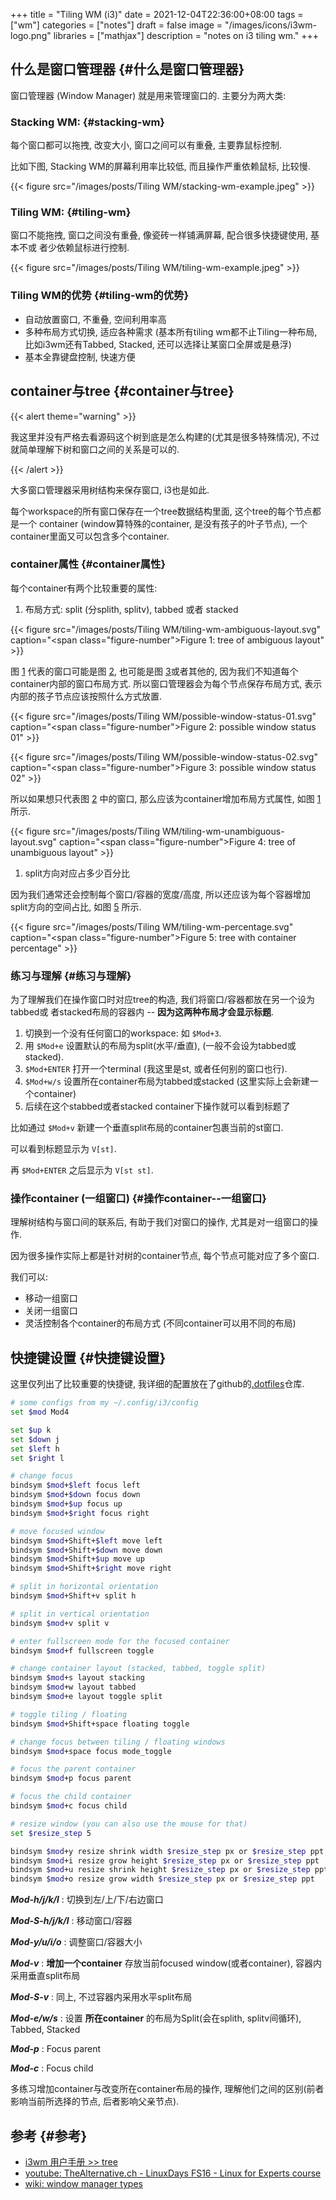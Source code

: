 +++
title = "Tiling WM (i3)"
date = 2021-12-04T22:36:00+08:00
tags = ["wm"]
categories = ["notes"]
draft = false
image = "/images/icons/i3wm-logo.png"
libraries = ["mathjax"]
description = "notes on i3 tiling wm."
+++

## 什么是窗口管理器 {#什么是窗口管理器}

窗口管理器 (Window Manager) 就是用来管理窗口的. 主要分为两大类:


### Stacking WM: {#stacking-wm}

每个窗口都可以拖拽, 改变大小, 窗口之间可以有重叠, 主要靠鼠标控制.

比如下图, Stacking WM的屏幕利用率比较低, 而且操作严重依赖鼠标, 比较慢.

{{< figure src="/images/posts/Tiling WM/stacking-wm-example.jpeg" >}}


### Tiling WM: {#tiling-wm}

窗口不能拖拽, 窗口之间没有重叠, 像瓷砖一样铺满屏幕, 配合很多快捷键使用, 基本不或
者少依赖鼠标进行控制.

{{< figure src="/images/posts/Tiling WM/tiling-wm-example.jpeg" >}}


### Tiling WM的优势 {#tiling-wm的优势}

-   自动放置窗口, 不重叠, 空间利用率高
-   多种布局方式切换, 适应各种需求 (基本所有tiling wm都不止Tiling一种布局, 比如i3wm还有Tabbed, Stacked, 还可以选择让某窗口全屏或是悬浮)
-   基本全靠键盘控制, 快速方便


## container与tree {#container与tree}

{{< alert theme="warning" >}}

我这里并没有严格去看源码这个树到底是怎么构建的(尤其是很多特殊情况), 不过就简单理解下树和窗口之间的关系是可以的.

{{< /alert >}}

大多窗口管理器采用树结构来保存窗口, i3也是如此.

每个workspace的所有窗口保存在一个tree数据结构里面, 这个tree的每个节点都是一个 container (window算特殊的container, 是没有孩子的叶子节点), 一个container里面又可以包含多个container.


### container属性 {#container属性}

每个container有两个比较重要的属性:

1.  布局方式: split (分splith, splitv), tabbed 或者 stacked

<a id="figure--fig:tiling-wm-ambiguous-layout"></a>

{{< figure src="/images/posts/Tiling WM/tiling-wm-ambiguous-layout.svg" caption="<span class=\"figure-number\">Figure 1: </span>tree of ambiguous layout" >}}

图 [1](#figure--fig:tiling-wm-ambiguous-layout) 代表的窗口可能是图 [2](#figure--fig:possible-window-status-01), 也可能是图 [3](#figure--fig:possible-window-status-02)或者其他的, 因为我们不知道每个container内部的窗口布局方式. 所以窗口管理器会为每个节点保存布局方式, 表示内部的孩子节点应该按照什么方式放置.

<a id="figure--fig:possible-window-status-01"></a>

{{< figure src="/images/posts/Tiling WM/possible-window-status-01.svg" caption="<span class=\"figure-number\">Figure 2: </span>possible window status 01" >}}

<a id="figure--fig:possible-window-status-02"></a>

{{< figure src="/images/posts/Tiling WM/possible-window-status-02.svg" caption="<span class=\"figure-number\">Figure 3: </span>possible window status 02" >}}

所以如果想只代表图 [2](#figure--fig:possible-window-status-01) 中的窗口, 那么应该为container增加布局方式属性, 如图 [1](#figure--fig:tiling-wm-ambiguous-layout) 所示.

<a id="figure--fig:tiling-wm-unambiguous-layout"></a>

{{< figure src="/images/posts/Tiling WM/tiling-wm-unambiguous-layout.svg" caption="<span class=\"figure-number\">Figure 4: </span>tree of unambiguous layout" >}}

1.  split方向对应占多少百分比

因为我们通常还会控制每个窗口/容器的宽度/高度, 所以还应该为每个容器增加split方向的空间占比, 如图 [5](#figure--fig:tiling-wm-percentage) 所示.

<a id="figure--fig:tiling-wm-percentage"></a>

{{< figure src="/images/posts/Tiling WM/tiling-wm-percentage.svg" caption="<span class=\"figure-number\">Figure 5: </span>tree with container percentage" >}}


### 练习与理解 {#练习与理解}

为了理解我们在操作窗口时对应tree的构造, 我们将窗口/容器都放在另一个设为tabbed或
者stacked布局的容器内 -- **因为这两种布局才会显示标题**.

1.  切换到一个没有任何窗口的workspace: 如 `$Mod+3`.
2.  用 `$Mod+e` 设置默认的布局为split(水平/垂直), (一般不会设为tabbed或stacked).
3.  `$Mod+ENTER` 打开一个terminal (我这里是st, 或者任何别的窗口也行).
4.  `$Mod+w/s` 设置所在container布局为tabbed或stacked (这里实际上会新建一个container)
5.  后续在这个stabbed或者stacked container下操作就可以看到标题了

比如通过 `$Mod+v` 新建一个垂直split布局的container包裹当前的st窗口.

可以看到标题显示为 `V[st]`.

再 `$Mod+ENTER` 之后显示为 `V[st st]`.


### 操作container (一组窗口) {#操作container--一组窗口}

理解树结构与窗口间的联系后, 有助于我们对窗口的操作, 尤其是对一组窗口的操作.

因为很多操作实际上都是针对树的container节点, 每个节点可能对应了多个窗口.

我们可以:

-   移动一组窗口
-   关闭一组窗口
-   灵活控制各个container的布局方式 (不同container可以用不同的布局)


## 快捷键设置 {#快捷键设置}

这里仅列出了比较重要的快捷键, 我详细的配置放在了github的[.dotfiles](https://github.com/sky-bro/.dotfiles)仓库.

```sh
# some configs from my ~/.config/i3/config
set $mod Mod4

set $up k
set $down j
set $left h
set $right l

# change focus
bindsym $mod+$left focus left
bindsym $mod+$down focus down
bindsym $mod+$up focus up
bindsym $mod+$right focus right

# move focused window
bindsym $mod+Shift+$left move left
bindsym $mod+Shift+$down move down
bindsym $mod+Shift+$up move up
bindsym $mod+Shift+$right move right

# split in horizontal orientation
bindsym $mod+Shift+v split h

# split in vertical orientation
bindsym $mod+v split v

# enter fullscreen mode for the focused container
bindsym $mod+f fullscreen toggle

# change container layout (stacked, tabbed, toggle split)
bindsym $mod+s layout stacking
bindsym $mod+w layout tabbed
bindsym $mod+e layout toggle split

# toggle tiling / floating
bindsym $mod+Shift+space floating toggle

# change focus between tiling / floating windows
bindsym $mod+space focus mode_toggle

# focus the parent container
bindsym $mod+p focus parent

# focus the child container
bindsym $mod+c focus child

# resize window (you can also use the mouse for that)
set $resize_step 5

bindsym $mod+y resize shrink width $resize_step px or $resize_step ppt
bindsym $mod+i resize grow height $resize_step px or $resize_step ppt
bindsym $mod+u resize shrink height $resize_step px or $resize_step ppt
bindsym $mod+o resize grow width $resize_step px or $resize_step ppt
```

_**Mod-h/j/k/l**_
: 切换到左/上/下/右边窗口

_**Mod-S-h/j/k/l**_
: 移动窗口/容器

_**Mod-y/u/i/o**_
: 调整窗口/容器大小

_**Mod-v**_
: **增加一个container** 存放当前focused window(或者container), 容器内采用垂直split布局

_**Mod-S-v**_
: 同上, 不过容器内采用水平split布局

_**Mod-e/w/s**_
: 设置 **所在container** 的布局为Split(会在splith, splitv间循环), Tabbed, Stacked

_**Mod-p**_
: Focus parent

_**Mod-c**_
: Focus child

多练习增加container与改变所在container布局的操作, 理解他们之间的区别(前者影响当前所选择的节点, 后者影响父亲节点).


## 参考 {#参考}

-   [i3wm 用户手册 &gt;&gt; tree](https://i3wm.org/docs/userguide.html#_tree)
-   [youtube: TheAlternative.ch - LinuxDays FS16 - Linux for Experts course](https://www.youtube.com/watch?v=Api6dFMlxAA)
-   [wiki: window manager types](https://en.wikipedia.org/wiki/Window_manager#Types)
